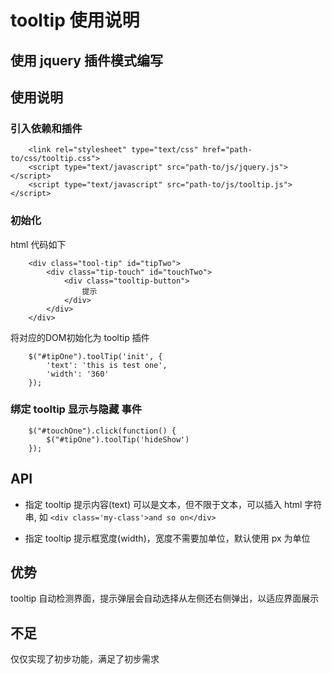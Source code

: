 # tooltip 使用说明

## 使用 jquery 插件模式编写

## 使用说明

### 引入依赖和插件
```
	<link rel="stylesheet" type="text/css" href="path-to/css/tooltip.css">
	<script type="text/javascript" src="path-to/js/jquery.js"></script>
	<script type="text/javascript" src="path-to/js/tooltip.js"></script>
```

### 初始化

html 代码如下
```
	<div class="tool-tip" id="tipTwo">
		<div class="tip-touch" id="touchTwo">
			<div class="tooltip-button">
				提示
			</div>
		</div>
	</div>
```
将对应的DOM初始化为 tooltip 插件
```
	$("#tipOne").toolTip('init', {
		'text': 'this is test one',
		'width': '360'
	});
```

### 绑定 tooltip 显示与隐藏 事件
```
	$("#touchOne").click(function() {
		$("#tipOne").toolTip('hideShow')
	});
```

## API

- 指定 tooltip 提示内容(text)
	可以是文本，但不限于文本，可以插入 html 字符串, 如 `<div class='my-class'>and so on</div>`

- 指定 tooltip 提示框宽度(width)，宽度不需要加单位，默认使用 px 为单位

## 优势

tooltip 自动检测界面，提示弹层会自动选择从左侧还右侧弹出，以适应界面展示

## 不足

仅仅实现了初步功能，满足了初步需求
